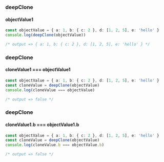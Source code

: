 ### deepClone

#### objectValue1

```typescript
const objectValue = { a: 1, b: { c: 2 }, d: [1, 2, 5], e: 'hello' }
console.log(deepClone(objectValue))

/* output => { a: 1, b: { c: 2 }, d: [1, 2, 5], e: 'hello' } */
```

### deepClone

#### cloneValue1 === objectValue1

```typescript
const objectValue = { a: 1, b: { c: 2 }, d: [1, 2, 5], e: 'hello' }
const cloneValue = deepClone(objectValue)
console.log(cloneValue === objectValue)

/* output => false */
```

### deepClone

#### cloneValue1.b === objectValue1.b

```typescript
const objectValue = { a: 1, b: { c: 2 }, d: [1, 2, 5], e: 'hello' }
const cloneValue = deepClone(objectValue)
console.log(cloneValue.b === objectValue.b)

/* output => false */
```

